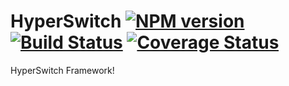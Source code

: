 # HyperSwitch [![NPM version](https://badge.fury.io/js/hyperswitch.svg)](https://npmjs.org/package/hyperswitch) [![Build Status](https://travis-ci.org/wikimedia/hyperswitch.svg?branch=master)](https://travis-ci.org/wikimedia/hyperswitch) [![Coverage Status](https://coveralls.io/repos/wikimedia/hyperswitch/badge.svg?branch=master)](https://coveralls.io/r/wikimedia/hyperswitch?branch=master)

HyperSwitch Framework!
